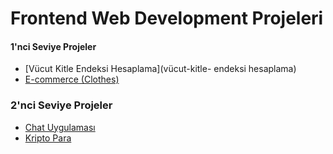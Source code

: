 # Frontend Web Development Projeleri


#### 1'nci Seviye Projeler ####

- [Vücut Kitle Endeksi Hesaplama](vücut-kitle- endeksi hesaplama)
- [E-commerce (Clothes)](e-commerce)


### 2'nci Seviye Projeler ####
- [Chat Uygulaması](chat-uygulaması)
- [Kripto Para](kripto-para)
